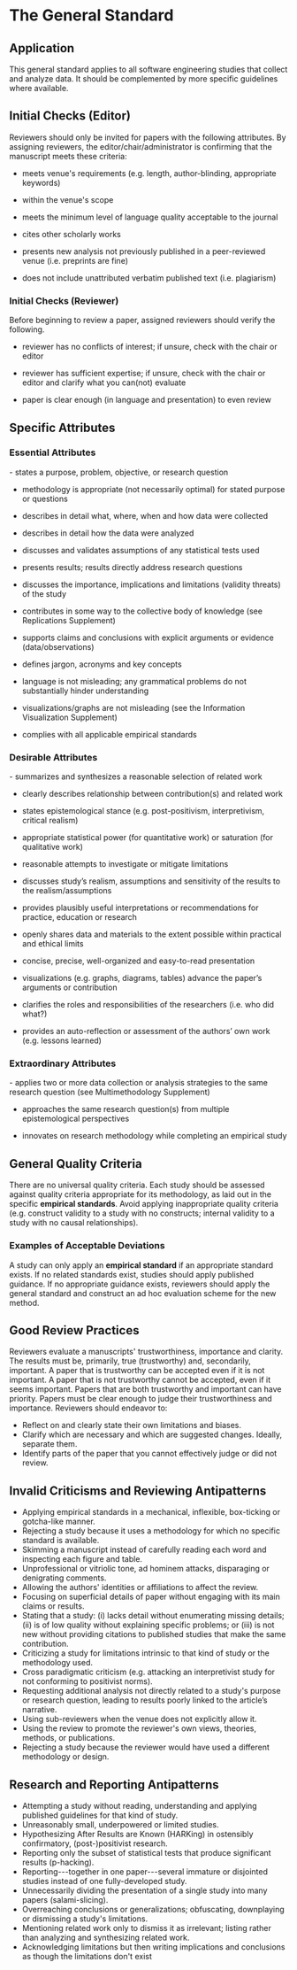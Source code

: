 # The General Standard 
<standard name = "General Standard">

## Application 

This general standard applies to all software engineering studies that
collect and analyze data. It should be complemented by more specific
guidelines where available.

## Initial Checks (Editor) 

Reviewers should only be invited for papers with the following
attributes. By assigning reviewers, the editor/chair/administrator is
confirming that the manuscript meets these criteria:
-   meets venue's requirements (e.g. length, author-blinding,
    appropriate keywords)

-   within the venue's scope

-   meets the minimum level of language quality acceptable to the
    journal

-   cites other scholarly works

-   presents new analysis not previously published in a peer-reviewed
    venue (i.e. preprints are fine)

-   does not include unattributed verbatim published text (i.e.
    plagiarism)

### Initial Checks (Reviewer)

Before beginning to review a paper, assigned reviewers should verify the
following.
-   reviewer has no conflicts of interest; if unsure, check with the
    chair or editor

-   reviewer has sufficient expertise; if unsure, check with the chair
    or editor and clarify what you can(not) evaluate

-   paper is clear enough (in language and presentation) to even review

## Specific Attributes 

### Essential Attributes 
<checklist name="Essential">
-	states a purpose, problem, objective, or research question

-	methodology is appropriate (not necessarily optimal) for stated purpose or questions

-	describes in detail what, where, when and how data were collected

-	describes in detail how the data were analyzed

-	discusses and validates assumptions of any statistical tests used 

-	presents results; results directly address research questions

-	discusses the importance, implications and limitations (validity threats) of the study

-	contributes in some way to the collective body of knowledge (see Replications Supplement)

-	supports claims and conclusions with explicit arguments or evidence (data/observations)

-	defines jargon, acronyms and key concepts

-	language is not misleading; any grammatical problems do not substantially hinder understanding

-	visualizations/graphs are not misleading (see the Information Visualization Supplement)

-	complies with all applicable empirical standards
</checklist>
     
### Desirable Attributes
<checklist name="Desirable">
-	summarizes and synthesizes a reasonable selection of related work

-	clearly describes relationship between contribution(s) and related work

-	states epistemological stance (e.g. post-positivism, interpretivism, critical realism)

-	appropriate statistical power (for quantitative work) or saturation (for qualitative work)

-	reasonable attempts to investigate or mitigate limitations

-	discusses study’s realism, assumptions and sensitivity of the results to the realism/assumptions

-	provides plausibly useful interpretations or recommendations for practice, education or research

-	openly shares data and materials to the extent possible within practical and ethical limits

-	concise, precise, well-organized and easy-to-read presentation

-	visualizations (e.g. graphs, diagrams, tables) advance the paper’s arguments or contribution

-	clarifies the roles and responsibilities of the researchers (i.e. who did what?)

-	provides an auto-reflection or assessment of the authors’ own work (e.g. lessons learned)
</checklist>
     
### Extraordinary Attributes 	
<checklist name="Extraordinary">
-	applies two or more data collection or analysis strategies to the same research question (see Multimethodology Supplement)

-	approaches the same research question(s) from multiple epistemological perspectives

-	innovates on research methodology while completing an empirical study
</checklist>

## General Quality Criteria 

There are no universal quality criteria. Each study should be assessed
against quality criteria appropriate for its methodology, as laid out in
the specific **empirical standards**. Avoid applying inappropriate
quality criteria (e.g. construct validity to a study with no constructs;
internal validity to a study with no causal relationships).

### Examples of Acceptable Deviations 

A study can only apply an **empirical standard** if an appropriate
standard exists. If no related standards exist, studies should apply
published guidance. If no appropriate guidance exists, reviewers should
apply the general standard and construct an ad hoc evaluation scheme for
the new method.

## Good Review Practices 

Reviewers evaluate a manuscripts' trustworthiness, importance and
clarity. The results must be, primarily, true (trustworthy) and,
secondarily, important. A paper that is trustworthy can be accepted even
if it is not important. A paper that is not trustworthy cannot be
accepted, even if it seems important. Papers that are both trustworthy
and important can have priority. Papers must be clear enough to judge
their trustworthiness and importance. Reviewers should endeavor to:
-   Reflect on and clearly state their own limitations and biases.
-   Clarify which are necessary and which are suggested changes.
    Ideally, separate them.
-   Identify parts of the paper that you cannot effectively judge or did
    not review.

## Invalid Criticisms and Reviewing Antipatterns
-   Applying empirical standards in a mechanical, inflexible,
    box-ticking or gotcha-like manner.
-   Rejecting a study because it uses a methodology for which no
    specific standard is available.
-   Skimming a manuscript instead of carefully reading each word and
    inspecting each figure and table.
-   Unprofessional or vitriolic tone, ad hominem attacks, disparaging or
    denigrating comments.
-   Allowing the authors' identities or affiliations to affect the
    review.
-   Focusing on superficial details of paper without engaging with its
    main claims or results.
-   Stating that a study: (i) lacks detail without enumerating missing
    details; (ii) is of low quality without explaining specific
    problems; or (iii) is not new without providing citations to
    published studies that make the same contribution.
-   Criticizing a study for limitations intrinsic to that kind of study
    or the methodology used.
-   Cross paradigmatic criticism (e.g. attacking an interpretivist study
    for not conforming to positivist norms).
-   Requesting additional analysis not directly related to a study's purpose or research question, 
    leading to results poorly linked to the article’s narrative.
-   Using sub-reviewers when the venue does not explicitly allow it.
-   Using the review to promote the reviewer\'s own views, theories,
    methods, or publications.
-   Rejecting a study because the reviewer would have used a different
    methodology or design.

## Research and Reporting Antipatterns
-   Attempting a study without reading, understanding and applying
    published guidelines for that kind of study.
-   Unreasonably small, underpowered or limited studies.
-   Hypothesizing After Results are Known (HARKing) in ostensibly
    confirmatory, (post-)positivist research.
-   Reporting only the subset of statistical tests that produce
    significant results (p-hacking).
-   Reporting---together in one paper---several immature or disjointed
    studies instead of one fully-developed study.
-   Unnecessarily dividing the presentation of a single study into many
    papers (salami-slicing).
-   Overreaching conclusions or generalizations; obfuscating,
    downplaying or dismissing a study's limitations.
-   Mentioning related work only to dismiss it as irrelevant; listing
    rather than analyzing and synthesizing related work.
-   Acknowledging limitations but then writing implications and
    conclusions as though the limitations don't exist
</standard>